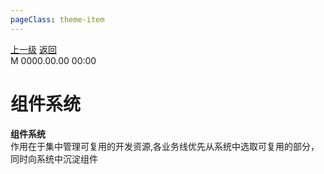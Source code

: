 ```yaml
---
pageClass: theme-item
---
```

<div class="extend-header">
    <div class="info">
        <div class="record">
            <a class="back" href="./">上一级</a>
            <a class="back" href="./">返回</a>
        </div>        
        <div class="mini">
            <span>M 0000.00.00 00:00</span>
        </div>
    </div>
    <div class="content"></div>
</div>
<div class="content-header">
<h1>组件系统</h1><strong>组件系统</strong>
<summary class="desc">作用在于集中管理可复用的开发资源,各业务线优先从系统中选取可复用的部分，同时向系统中沉淀组件</summary>
</div>
<div class="static-content">

</div>